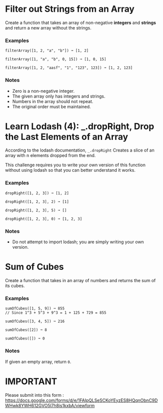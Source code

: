 # Filter out Strings from an Array

Create a function that takes an array of non-negative **integers** and **strings** and return a new array without the strings.

### Examples

```
filterArray([1, 2, "a", "b"]) ➞ [1, 2]

filterArray([1, "a", "b", 0, 15]) ➞ [1, 0, 15]

filterArray([1, 2, "aasf", "1", "123", 123]) ➞ [1, 2, 123]
```

### Notes

-   Zero is a non-negative integer.
-   The given array only has integers and strings.
-   Numbers in the array should not repeat.
-   The original order must be maintained.




# Learn Lodash (4): _.dropRight, Drop the Last Elements of an Array

According to the lodash documentation, `_.dropRight` Creates a slice of an array with n elements dropped from the end.

This challenge requires you to write your own version of this function without using lodash so that you can better understand it works.

### Examples

```
dropRight([1, 2, 3]) ➞ [1, 2]

dropRight([1, 2, 3], 2) ➞ [1]

dropRight([1, 2, 3], 5) ➞ []

dropRight([1, 2, 3], 0) ➞ [1, 2, 3]
```

### Notes

-   Do not attempt to import lodash; you are simply writing your own version.

# Sum of Cubes

Create a function that takes in an array of numbers and returns the sum of its cubes.

### Examples

```
sumOfCubes([1, 5, 9]) ➞ 855
// Since 1^3 + 5^3 + 9^3 = 1 + 125 + 729 = 855

sumOfCubes([3, 4, 5]) ➞ 216

sumOfCubes([2]) ➞ 8

sumOfCubes([]) ➞ 0
```

### Notes

If given an empty array, return `0`.


# IMPORTANT

Please submit into this form :
https://docs.google.com/forms/d/e/1FAIpQLSeSCKoYEyzES8HQqnObnC9DWHwk8YWH612GVO5l7h8is1kxbA/viewform